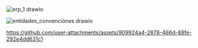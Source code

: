
![erp_1 drawio](https://github.com/user-attachments/assets/14bd5eda-3d5c-4343-b11d-ca9414b0c1dd)

![entidades_convenciónes drawio](https://github.com/user-attachments/assets/7f0a87f6-a67f-405e-8aaf-e1c26d10183f)

https://github.com/user-attachments/assets/909924a4-2878-466d-88fe-292e4dd631c1
